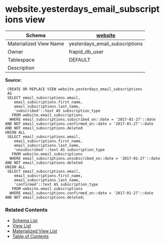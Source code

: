 # website.yesterdays_email_subscriptions view

| Schema | [website](../../schemas/website.md) |
| ------ | ----------------------------------------------- |
| Materialized View Name | yesterdays_email_subscriptions |
| Owner | frapid_db_user |
| Tablespace | DEFAULT |
| Description |  |

**Source:**

```plpgsql
 CREATE OR REPLACE VIEW website.yesterdays_email_subscriptions
 AS
 SELECT email_subscriptions.email,
    email_subscriptions.first_name,
    email_subscriptions.last_name,
    'subscribed'::text AS subscription_type
   FROM website.email_subscriptions
  WHERE email_subscriptions.subscribed_on::date = '2017-01-27'::date AND NOT email_subscriptions.confirmed_on::date = '2017-01-27'::date AND NOT email_subscriptions.deleted
UNION ALL
 SELECT email_subscriptions.email,
    email_subscriptions.first_name,
    email_subscriptions.last_name,
    'unsubscribed'::text AS subscription_type
   FROM website.email_subscriptions
  WHERE email_subscriptions.unsubscribed_on::date = '2017-01-27'::date AND NOT email_subscriptions.deleted
UNION ALL
 SELECT email_subscriptions.email,
    email_subscriptions.first_name,
    email_subscriptions.last_name,
    'confirmed'::text AS subscription_type
   FROM website.email_subscriptions
  WHERE email_subscriptions.confirmed_on::date = '2017-01-27'::date AND NOT email_subscriptions.deleted;
```


### Related Contents
* [Schema List](../../schemas.md)
* [View List](../../views.md)
* [Materialized View List](../../materialized-views.md)
* [Table of Contents](../../README.md)

